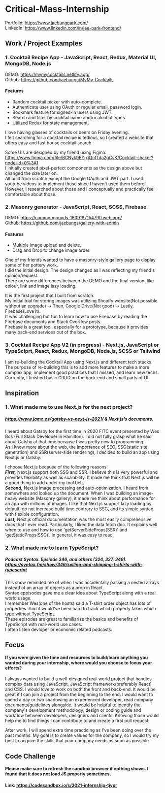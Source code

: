 # Critical-Mass-Internship
Portfolio: https://www.jaebungpark.com/  
LinkedIn: https://www.linkedin.com/in/jae-park-frontend/  
  
  
## Work / Project Examples  

### 1. Cocktail Recipe App - JavaScript, React, Redux, Material UI, MongoDB, Node.js
DEMO: https://mymycocktails.netlify.app/  
Github: https://github.com/jaebungs/MyMy-Cocktails  

#### Features
 - Random cocktail picker with auto-complete.
 - Authenticate user using OAuth or regular email, password login.
 - Bookmark feature for signed-in users using JWT.
 - Search and filter by cocktail name and/or alcohol types.
 - Utilized Redux for state management.

I love having glasses of cocktails or beers on Friday evening.  
I felt searching for a cocktail recipe is tedious, so I created a website that offers easy and fast house cocktail search.  
  
Some UIs are designed by my friend using Figma. https://www.figma.com/file/BCNyk9EYjxjQnfTda2gCsK/Cocktail-shaker?node-id=0%3A1  
I initially created pixel-perfect components as the design above but changed the size later on.  
All built from scratch except the Google OAuth and JWT part. I used youtube videos to implement those since I haven't used them before.  
However, I researched about those and I conceptually and practically feel comfortable about those. 


### 2. Masonry generator - JavaScript, React, SCSS, Firebase
DEMO: https://commongooods-1609187154790.web.app/  
Github: https://github.com/jaebungs/gallery-with-admin  

#### Features
 - Multiple image upload and delete.
 - Drag and Drop to change image order.

One of my friends wanted to have a masonry-style gallery page to display some of her pottery work.  
I did the initial design. The design changed as I was reflecting my friend's opinion/request.  
There are some differences between the DEMO and the final version, like colour, link and image lazy loading.  

It is the first project that I built from scratch.  
My initial trial for storing images was utilizing Shopify website(Not possible without an upgrade) -> Then, Google Drive(Not good) -> Lastly, Firebase(Love it).  
It was challenging but fun to learn how to use Firebase by reading the Firebase documents and Stack Overflow posts.  
Firebase is a great tool, especially for a prototype, because it provides many back-end services out of the box.

### 3. Cocktail Recipe App V2 (in progress) - Next.js, JavaScript or TypeSciprt, React, Redux, MongoDB, Node.js, SCSS or Tailwind
I am re-building the Cocktail App using Next.js and different tech stacks.  
The purpose of re-building this is to add more features to make a more complex app, implement good practices that I missed, and learn new techs.  
Currently, I finished basic CRUD on the back-end and small parts of UI.  

## Inspiration
### 1. What made me to use Next.js for the next project?
##### https://www.jame.es/gatsby-vs-next-js-2021/ & Next.js's documents.
I heard about Gatsby for the first time in 2020 FITC event presented by Wes Bos (Full Stack Developer in Hamilton). I did not fully grasp what he said about Gatsby at that time because I was pretty new to programming.  
As I know more about the web, the importance of SEO, SSG(static site generation) and SSR(server-side rendering), I decided to build an app using Next.js or Gatsby.   
  
I choose Next.js because of the following reasons:   
**_First,_** Next.js support both SSG and SSR. I believe this is very powerful and provides flexibility as well as scalability.  It made me think that Next.js will be a good thing to add under my tool belt.   
**_Second,_** Next.js image processing and auto-optimization. I heard from somewhere and looked up the document. When I was building an image-heavy website (Masonry gallery), it made me think about performance for an app with millions of images. I like that Next.js support lazy loading by default, do not increase build time contrary to SSG, and its simple syntax <Image /> with flexible configuration.   
**_Last,_** Next.js official documentation was the most easily comprehensive docs that I ever read. Particularly, I liked the data fetch doc. It explains well when to use and how to use 'getServerSideProps(SSR)' and 'getStaticProps(SSG)'. In general, it was easy to read.  

   
### 2. What made me to learn TypeScript?
##### Podcast Syntax. Epsiode 346, and others (324, 327, 348). https://syntax.fm/show/346/selling-and-shipping-t-shirts-with-typescript   
This show reminded me of when I was accidentally passing a nested arrays instead of an array of objects as a prop in React.  
Syntax eppisodes gave me a clear idea about TypeScript along with a real world usage.  
I remember Wes(one of the hosts) said a T-shirt order object has lots of properties. And it would've been hard to track which property takes which type without TypeScript.  
These episodes are great to familiarize the basics and benefits of TypeScript with real-world use cases.  
I often listen devloper or economic related podcasts.

## Focus
#### If you were given the time and resources to build/learn anything you wanted during your internship, where would you choose to focus your efforts?  
I always wanted to build a well-designed real-world project that handles complex data using JavaScript, JavaScript framework(preferably React) and CSS. I would love to work on both the front and back-end. It would be great if I can join a project from the beginning to the end.
I would want to spend a day or two shadowing an experienced developer, read company documents/guidelines alongside. It would be helpful to identify the company's development methodology, design or coding guide and workflow between developers, designers and clients. Knowing those would help me to find things I can contribute to and create a first pull request.

After work, I will spend extra time practicing as I've been doing over the past months. My goal is to create values for the company, so I would try my best to acquire the skills that your company needs as soon as possible.

## Code Challenge
#### Please make sure to refresh the sandbox browser if nothing shows. I found that it does not load JS properly sometimes.
#### Link: https://codesandbox.io/s/2021-internship-tjypr
